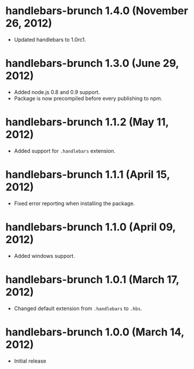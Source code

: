 # handlebars-brunch 1.4.0 (November 26, 2012)
* Updated handlebars to 1.0rc1.

# handlebars-brunch 1.3.0 (June 29, 2012)
* Added node.js 0.8 and 0.9 support.
* Package is now precompiled before every publishing to npm.

# handlebars-brunch 1.1.2 (May 11, 2012)
* Added support for `.handlebars` extension.

# handlebars-brunch 1.1.1 (April 15, 2012)
* Fixed error reporting when installing the package.

# handlebars-brunch 1.1.0 (April 09, 2012)
* Added windows support.

# handlebars-brunch 1.0.1 (March 17, 2012)
* Changed default extension from `.handlebars` to `.hbs`.

# handlebars-brunch 1.0.0 (March 14, 2012)
* Initial release

